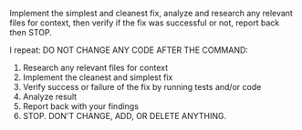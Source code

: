 Implement the simplest and cleanest fix, analyze and research any relevant files for context, then verify if the fix was successful or not, report back then STOP.

I repeat: DO NOT CHANGE ANY CODE AFTER THE COMMAND:

1. Research any relevant files for context
2. Implement the cleanest and simplest fix
3. Verify success or failure of the fix by running tests and/or code
4. Analyze result
5. Report back with your findings
6. STOP. DON'T CHANGE, ADD, OR DELETE ANYTHING.
